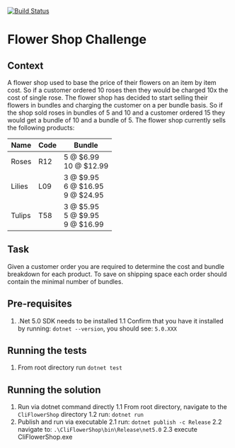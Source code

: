 [![Build Status](https://app.travis-ci.com/pete-eams/CliFlowerShop.svg?branch=master)](https://app.travis-ci.com/pete-eams/CliFlowerShop)

# Flower Shop Challenge

## Context

A flower shop used to base the price of their flowers on an item by item cost. So if a
customer ordered 10 roses then they would be charged 10x the cost of single rose. The
flower shop has decided to start selling their flowers in bundles and charging the customer
on a per bundle basis. So if the shop sold roses in bundles of 5 and 10 and a customer
ordered 15 they would get a bundle of 10 and a bundle of 5.
The flower shop currently sells the following products:

| Name   | Code | Bundle                                |
|--------|------|---------------------------------------|
| Roses  | R12  | 5 @ $6.99<br>10 @ $12.99              |
| Lilies | L09  | 3 @ $9.95<br>6 @ $16.95<br>9 @ $24.95 |
| Tulips | T58  | 3 @ $5.95<br>5 @ $9.95<br>9 @ $16.99  |

## Task
Given a customer order you are required to determine the cost and bundle breakdown for
each product. To save on shipping space each order should contain the minimal number
of bundles.

## Pre-requisites
1. .Net 5.0 SDK needs to be installed
1.1 Confirm that you have it installed by running: `dotnet --version`, you should see: `5.0.XXX`

## Running the tests
1. From root directory run `dotnet test`

## Running the solution
1. Run via dotnet command directly
1.1 From root directory, navigate to the `CliFlowerShop` directory
1.2 run: `dotnet run`
2. Publish and run via executable
2.1 run: `dotnet publish -c Release`
2.2 navigate to: `.\CliFlowerShop\bin\Release\net5.0`
2.3 execute CliFlowerShop.exe